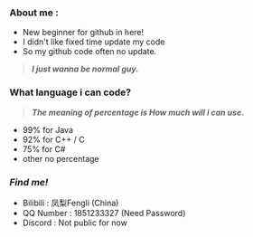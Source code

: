 
### About me :
- New beginner for github in here!
- I didn't like fixed time update my code
- So my github code often no update.
>***I just wanna be normal guy.***

### What language i can code?
>***The meaning of percentage is How much will i can use.***
* 99% for Java
* 92% for C++ / C
* 75% for C#
* other no percentage

### ***Find me!***
- Bilibili : 凤梨Fengli (China)
- QQ Number : 1851233327 (Need Password) 
- Discord : Not public for now 
